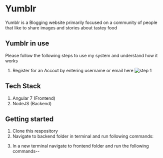 # Yumblr
Yumblr is a Blogging website primarily focused on a community of people that like to share images and stories about tastey food

## Yumblr in use
Please follow the following steps to use my system and understand how it works

1. Register for an Accout by entering username or email here
![step 1](https://cselected.com/sertis/1.png)

## Tech Stack
1. Angular 7 (Frontend)
2. NodeJS (Backend)

## Getting started
1. Clone this respository
2. Navigate to backend folder in terminal and run following commands:
<!---
npm install
node server.js
-->

3. In a new terminal navigate to frontend folder and run the following commands--
<!--
npm install 
ng serve
-->

